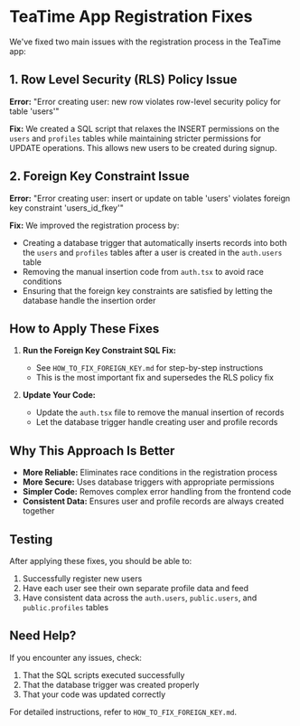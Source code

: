# TeaTime App Registration Fixes

We've fixed two main issues with the registration process in the TeaTime app:

## 1. Row Level Security (RLS) Policy Issue

**Error:** "Error creating user: new row violates row-level security policy for table 'users'"

**Fix:** We created a SQL script that relaxes the INSERT permissions on the `users` and `profiles` tables while maintaining stricter permissions for UPDATE operations. This allows new users to be created during signup.

## 2. Foreign Key Constraint Issue

**Error:** "Error creating user: insert or update on table 'users' violates foreign key constraint 'users_id_fkey'"

**Fix:** We improved the registration process by:
- Creating a database trigger that automatically inserts records into both the `users` and `profiles` tables after a user is created in the `auth.users` table
- Removing the manual insertion code from `auth.tsx` to avoid race conditions
- Ensuring that the foreign key constraints are satisfied by letting the database handle the insertion order

## How to Apply These Fixes

1. **Run the Foreign Key Constraint SQL Fix:**
   - See `HOW_TO_FIX_FOREIGN_KEY.md` for step-by-step instructions
   - This is the most important fix and supersedes the RLS policy fix

2. **Update Your Code:**
   - Update the `auth.tsx` file to remove the manual insertion of records
   - Let the database trigger handle creating user and profile records

## Why This Approach Is Better

- **More Reliable:** Eliminates race conditions in the registration process
- **More Secure:** Uses database triggers with appropriate permissions
- **Simpler Code:** Removes complex error handling from the frontend code
- **Consistent Data:** Ensures user and profile records are always created together

## Testing

After applying these fixes, you should be able to:
1. Successfully register new users
2. Have each user see their own separate profile data and feed
3. Have consistent data across the `auth.users`, `public.users`, and `public.profiles` tables

## Need Help?

If you encounter any issues, check:
1. That the SQL scripts executed successfully
2. That the database trigger was created properly
3. That your code was updated correctly

For detailed instructions, refer to `HOW_TO_FIX_FOREIGN_KEY.md`. 
